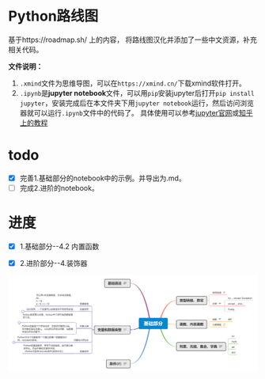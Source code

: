 # Python路线图
基于https://roadmap.sh/ 上的内容， 将路线图汉化并添加了一些中文资源，补充相关代码。

**文件说明：**
1. `.xmind`文件为思维导图，可以在`https://xmind.cn/`下载xmind软件打开。
2. `.ipynb`是**jupyter notebook**文件，可以用`pip`安装jupyter后打开`pip install jupyter`，安装完成后在本文件夹下用`jupyter notebook`运行，然后访问浏览器就可以运行`.ipynb`文件中的代码了。 具体使用可以参考[jupyter官网](https://jupyter.org/)或[知乎上的教程](https://zhuanlan.zhihu.com/p/33105153)



# todo
- [x] 完善1.基础部分的notebook中的示例。并导出为.md。
- [ ] 完成2.进阶的notebook。

# 进度
- [x] 1.基础部分--4.2 内置函数 
- [x] 2.进阶部分--4.装饰器


![1.基础部分](1.%E5%9F%BA%E7%A1%80%E9%83%A8%E5%88%86/基础部分.png)



